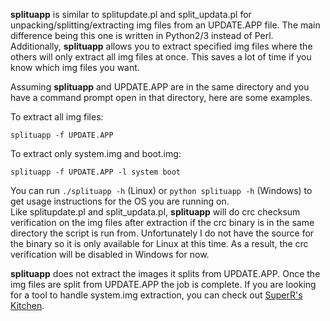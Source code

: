 **splituapp** is similar to splitupdate.pl and split_updata.pl for unpacking/splitting/extracting img files from an UPDATE.APP file. The main difference being this one is written in Python2/3 instead of Perl. Additionally, **splituapp** allows you to extract specified img files where the others will only extract all img files at once. This saves a lot of time if you know which img files you want.  

Assuming **splituapp** and UPDATE.APP are in the same directory and you have a command prompt open in that directory, here are some examples.  

To extract all img files:  
```
splituapp -f UPDATE.APP
``` 
To extract only system.img and boot.img:  
```
splituapp -f UPDATE.APP -l system boot
```

You can run `./splituapp -h` (Linux) or `python splituapp -h` (Windows) to get usage instructions for the OS you are running on.  
Like splitupdate.pl and split_updata.pl, **splituapp** will do crc checksum verification on the img files after extraction if the crc binary is in the same directory the script is run from. Unfortunately I do not have the source for the binary so it is only available for Linux at this time. As a result, the crc verification will be disabled in Windows for now.

**splituapp** does not extract the images it splits from UPDATE.APP. Once the img files are split from UPDATE.APP the job is complete. If you are looking for a tool to handle system.img extraction, you can check out [SuperR's Kitchen](https://forum.xda-developers.com/apps/superr-kitchen).